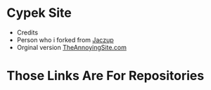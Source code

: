 # Cypek Site
- Credits
- Person who i forked from [Jaczup](https://github.com/jaczup/ptoszek.pl)
- Orginal version [TheAnnoyingSite.com](https://github.com/feross/TheAnnoyingSite.com)
# Those Links Are For Repositories
